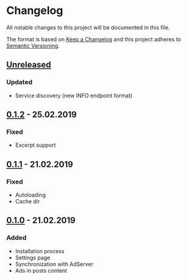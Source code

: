 # Changelog
All notable changes to this project will be documented in this file.

The format is based on [Keep a Changelog](https://keepachangelog.com/en/1.0.0/)
and this project adheres to [Semantic Versioning](https://semver.org/spec/v2.0.0.html).

## [Unreleased]
### Updated
- Service discovery (new INFO endpoint format)

## [0.1.2] - 25.02.2019
### Fixed
- Excerpt support

## [0.1.1] - 21.02.2019
### Fixed
- Autoloading
- Cache dir

## [0.1.0] - 21.02.2019
### Added
- Installation process
- Settings page
- Synchronization with AdServer
- Ads in posts content

[Unreleased]: https://github.com/adshares/wordpress-plugin/compare/v0.1.2...HEAD

[0.1.2]: https://github.com/adshares/wordpress-plugin/compare/v0.1.1...v0.1.2
[0.1.1]: https://github.com/adshares/wordpress-plugin/compare/v0.1.0...v0.1.1
[0.1.0]: https://github.com/adshares/wordpress-plugin/releases/tag/v0.1.0
